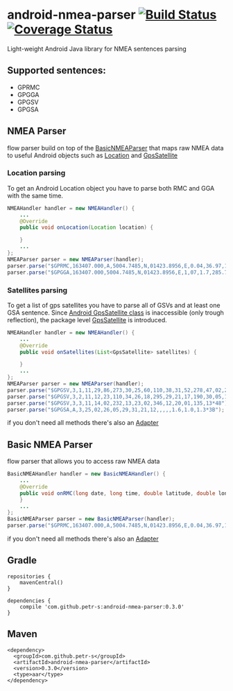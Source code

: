 # android-nmea-parser [![Build Status](https://travis-ci.org/petr-s/android-nmea-parser.svg)](https://travis-ci.org/petr-s/android-nmea-parser) [![Coverage Status](https://coveralls.io/repos/petr-s/android-nmea-parser/badge.svg?branch=master&service=github)](https://coveralls.io/github/petr-s/android-nmea-parser?branch=master)

Light-weight Android Java library for NMEA sentences parsing
## Supported sentences:
* GPRMC
* GPGGA
* GPGSV
* GPGSA

## NMEA Parser
flow parser build on top of the [BasicNMEAParser](src/main/java/com/github/petr_s/nmea/basic/BasicNMEAParser.java)
that maps raw NMEA data to useful Android objects such as [Location](https://developer.android.com/reference/android/location/Location.html) and [GpsSatellite](https://developer.android.com/reference/android/location/GpsSatellite.html)

### Location parsing
To get an Android Location object you have to parse both RMC and GGA with the same time.
```java
NMEAHandler handler = new NMEAHandler() {
    ...
    @Override
    public void onLocation(Location location) {

    }
    ...
};
NMEAParser parser = new NMEAParser(handler);
parser.parse("$GPRMC,163407.000,A,5004.7485,N,01423.8956,E,0.04,36.97,180416,,*38");
parser.parse("$GPGGA,163407.000,5004.7485,N,01423.8956,E,1,07,1.7,285.7,M,45.5,M,,0000*5F");
```

### Satellites parsing
To get a list of gps satellites you have to parse all of GSVs and at least one GSA sentence.
Since [Android GpsSatellite class](https://developer.android.com/reference/android/location/GpsSatellite.html) is inaccessible (only trough reflection),
 the package level [GpsSatellite](src/main/java/com/github/petr_s/nmea/GpsSatellite.java) is introduced.
```java
NMEAHandler handler = new NMEAHandler() {
    ...
    @Override
    public void onSatellites(List<GpsSatellite> satellites) {

    }
    ...
};
NMEAParser parser = new NMEAParser(handler);
parser.parse("$GPGSV,3,1,11,29,86,273,30,25,60,110,38,31,52,278,47,02,28,050,39*7D");
parser.parse("$GPGSV,3,2,11,12,23,110,34,26,18,295,29,21,17,190,30,05,11,092,25*72");
parser.parse("$GPGSV,3,3,11,14,02,232,13,23,02,346,12,20,01,135,13*48");
parser.parse("$GPGSA,A,3,25,02,26,05,29,31,21,12,,,,,1.6,1.0,1.3*3B");
```

if you don't need all methods there's also an [Adapter](src/main/java/com/github/petr_s/nmea/NMEAAdapter.java)

## Basic NMEA Parser
flow parser that allows you to access raw NMEA data

```java
BasicNMEAHandler handler = new BasicNMEAHandler() {
    ...
    @Override
    public void onRMC(long date, long time, double latitude, double longitude, float speed, float direction) {
    }
    ...
};
BasicNMEAParser parser = new BasicNMEAParser(handler);
parser.parse("$GPRMC,163407.000,A,5004.7485,N,01423.8956,E,0.04,36.97,180416,,*38");
```
if you don't need all methods there's also an [Adapter](src/main/java/com/github/petr_s/nmea/basic/BasicNMEAAdapter.java)

## Gradle
```
repositories {
    mavenCentral()
}

dependencies {
    compile 'com.github.petr-s:android-nmea-parser:0.3.0'
}
```

## Maven
```
<dependency>
  <groupId>com.github.petr-s</groupId>
  <artifactId>android-nmea-parser</artifactId>
  <version>0.3.0</version>
  <type>aar</type>
</dependency>
```